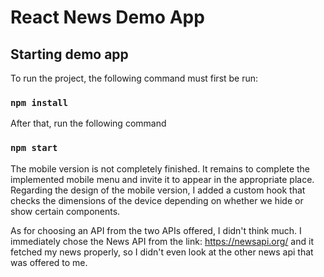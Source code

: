 # React News Demo App

## Starting demo app

To run the project, the following command must first be run:
### `npm install`

After that, run the following command
### `npm start`


The mobile version is not completely finished. It remains to complete the implemented mobile menu and invite it to appear in the appropriate place.
Regarding the design of the mobile version, I added a custom hook that checks the dimensions of the device depending on whether we hide or show certain components.

As for choosing an API from the two APIs offered, I didn't think much. I immediately chose the News API from the link: https://newsapi.org/
and it fetched my news properly, so I didn't even look at the other news api that was offered to me.
